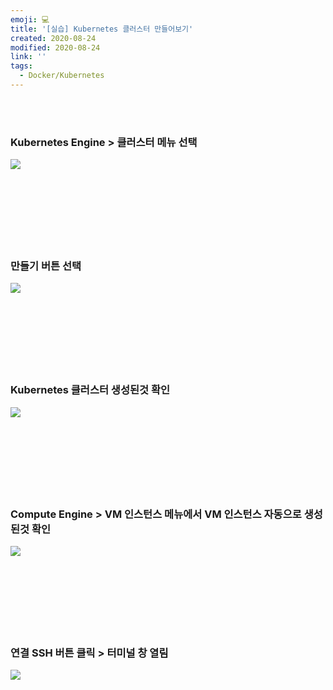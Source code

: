 ```yaml
---
emoji: 💻
title: '[실습] Kubernetes 클러스터 만들어보기'
created: 2020-08-24
modified: 2020-08-24
link: ''
tags:
  - Docker/Kubernetes
---
```

<br></br>




### **Kubernetes Engine > 클러스터 메뉴 선택**
![](/assets/kubernetes-create-1.png)
<br></br><br></br><br></br><br></br>





### **만들기 버튼 선택**
![](/assets/kubernetes-create-2.png)
<br></br><br></br><br></br><br></br>





### **Kubernetes 클러스터 생성된것 확인**
![](/assets/kubernetes-create-3.png)
<br></br><br></br><br></br><br></br>





### **Compute Engine > VM 인스턴스 메뉴에서 VM 인스턴스 자동으로 생성된것 확인**
![](/assets/kubernetes-create-4.png)
<br></br><br></br><br></br><br></br>





### **연결 SSH 버튼 클릭 > 터미널 창 열림**
![](/assets/kubernetes-create-5.png)
<br></br><br></br><br></br><br></br>
